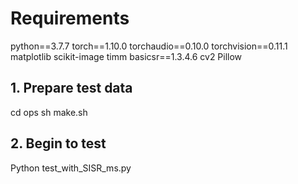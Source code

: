 # Requirements
python==3.7.7
torch==1.10.0 
torchaudio==0.10.0 
torchvision==0.11.1
matplotlib 
scikit-image 
timm
basicsr==1.3.4.6
cv2
Pillow


## 1. Prepare test data 
cd ops
sh make.sh

## 2. Begin to test
Python test_with_SISR_ms.py

